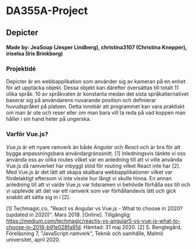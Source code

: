 # DA355A-Project

## Depicter

#### Made by: JeaSoup (Jesper Lindberg), christina3107 (Christina Knepper), iriselsa (Iris Brinkborg)

### Projektidé

Depicter är en webbapplikation som använder sig av kameran på en enhet för att upptäcka objekt. Dessa objekt kan därefter översättas till totalt 11 olika språk. 10 av språkvalen är konstanta medan det sista språkalternativet baserar sig på användarens nuvarande position och definierar huvudspråket på platsen. Detta innebär att programmet kan vara praktiskt om man är ute och reser eller om man bara vill ta reda på vad koppen man håller i sin hand heter på ungerska.

### Varför Vue.js?

*Vue.js* är ett nyare ramverk än både *Angular* och *React* och är bra för att bygga anpassningsbara användargränssnitt. [1] Inledningsvis tänkte vi oss använda oss av olika routes vilket var en anledning till att vi ville använda Vue.js då ramverket har inbyggt stöd för routing vilket React inte har [2]. Med Vue.js är det lätt att skapa skalbara webbapplikationer vilket var fördelaktigt eftersom vi inte visste hur långt vi skulle hinna. En annan anledning till att vi valde Vue.js var tidsramen vi behövde förhålla oss till och vi upplevde att det var ett ramverk som var förhållandevis lätt och gick snabbt att sätta sig in i [2].


[1] Techmagic.co, "React vs Angular vs Vue.js - What  to choose in 2020? (updated in 2020)". Mars 2018. [Online]. Tillgänglig: https://medium.com/techmagic/reactjs-vs-angular5-vs-vue-js-what-to-choose-in-2018-b91e028fa91d. Hämtad: 31 maj 2020.
[2] S. Bengtegård, Föreläsning 7, "JavaScript-ramverk", Teknik och samhälle, Malmö universitet, april 2020.
